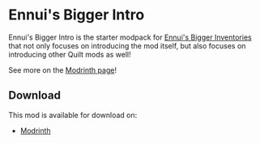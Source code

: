 # Ennui's Bigger Intro

Ennui's Bigger Intro is the starter modpack for [Ennui's Bigger Inventories](https://github.com/EnnuiL/ennuis_bigger_inventories) that not only focuses on introducing the mod itself, but also focuses on introducing other Quilt mods as well!

See more on the [Modrinth page](https://modrinth.com/modpack/ennuis-bigger-intro)!

## Download

This mod is available for download on:

- [Modrinth](https://modrinth.com/modpack/ennuis_bigger_intro)
